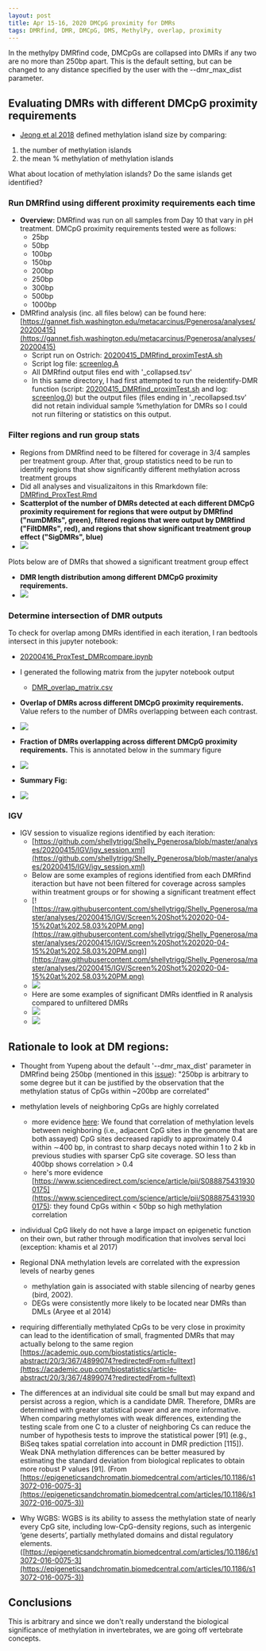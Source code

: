 ```yaml
---
layout: post
title: Apr 15-16, 2020 DMCpG proximity for DMRs
tags: DMRfind, DMR, DMCpG, DMS, MethylPy, overlap, proximity
---
```



In the methylpy DMRfind code, DMCpGs are collapsed into DMRs if any two are no more than 250bp apart. This is the default setting, but can be changed to any distance specified by the user with the --dmr_max_dist parameter. 

## Evaluating DMRs with different DMCpG proximity requirements

- [Jeong et al 2018](https://academic.oup.com/gbe/article/10/10/2766/5098531) defined methylation island size by comparing:

1. the number of methylation islands 
2. the mean % methylation of methylation islands

What about location of methylation islands? 
Do the same islands get identified?

### Run DMRfind using different proximity requirements each time
- **Overview:** DMRfind was run on all samples from Day 10 that vary in pH treatment. DMCpG proximity requirements tested were as follows:
	- 25bp
	- 50bp
	- 100bp
	- 150bp
	- 200bp
	- 250bp
	- 300bp
	- 500bp
	- 1000bp
- DMRfind analysis (inc. all files below) can be found here: [https://gannet.fish.washington.edu/metacarcinus/Pgenerosa/analyses/20200415](https://gannet.fish.washington.edu/metacarcinus/Pgenerosa/analyses/20200415)
	- Script run on Ostrich: [20200415_DMRfind_proximTestA.sh](https://gannet.fish.washington.edu/metacarcinus/Pgenerosa/analyses/20200415/20200415_DMRfind_proximTestA.sh)
	- Script log file: [screenlog.A](https://gannet.fish.washington.edu/metacarcinus/Pgenerosa/analyses/20200415/screenlog.A)
	- All DMRfind output files end with '_collapsed.tsv' 
	- In this same directory, I had first attempted to run the reidentify-DMR function (script: [20200415_DMRfind_proximTest.sh](https://gannet.fish.washington.edu/metacarcinus/Pgenerosa/analyses/20200415/20200415_DMRfind_proximTest.sh) and log: [screenlog.0](https://gannet.fish.washington.edu/metacarcinus/Pgenerosa/analyses/20200415/screenlog.0)) but the output files (files ending in '_recollapsed.tsv' did not retain individual sample %methylation for DMRs so I could not run filtering or statistics on this output. 

	
### Filter regions and run group stats
- Regions from DMRfind need to be filtered for coverage in 3/4 samples per treatment group. After that, group statistics need to be run to identify regions that show significantly different methylation across treatment groups
- Did all analyses and visualizaitons in this Rmarkdown file: [DMRfind_ProxTest.Rmd](https://github.com/shellytrigg/Shelly_Pgenerosa/blob/master/analyses/20200415/DMRfind_ProxTest.Rmd)
- **Scatterplot of the number of DMRs detected at each different DMCpG proximity requirement for regions that were output by DMRfind ("numDMRs", green), filtered regions that were output by DMRfind ("FiltDMRs", red), and regions that show significant treatment group effect ("SigDMRs", blue)**
- ![](https://raw.githubusercontent.com/shellytrigg/Shelly_Pgenerosa/master/analyses/20200415/DMR_x_CpGprox_scatterplot.jpg)

Plots below are of DMRs that showed a significant treatment group effect

- **DMR length distribution among different DMCpG proximity requirements.** 
- ![](https://raw.githubusercontent.com/shellytrigg/Shelly_Pgenerosa/master/analyses/20200415/CpGprox_x_DMRlength_boxplots.jpg)

### Determine intersection of DMR outputs
To check for overlap among DMRs identified in each iteration, I ran bedtools intersect in this jupyter notebook:

- [20200416_ProxTest_DMRcompare.ipynb](https://github.com/shellytrigg/Shelly_Pgenerosa/blob/master/analyses/20200416_ProxTest_DMRcompare.ipynb) 
- I generated the following matrix from the jupyter notebook output
	- [DMR_overlap_matrix.csv](https://github.com/shellytrigg/Shelly_Pgenerosa/blob/master/analyses/20200415/DMR_overlap_matrix.csv)

- **Overlap of DMRs across different DMCpG proximity requirements.** Value refers to the number of DMRs overlapping between each contrast.
- ![](https://raw.githubusercontent.com/shellytrigg/Shelly_Pgenerosa/master/analyses/20200415/DMR_interesect_heatmap.jpg)

- **Fraction of DMRs overlapping across different DMCpG proximity requirements.**  This is annotated below in the summary figure
- ![](https://raw.githubusercontent.com/shellytrigg/Shelly_Pgenerosa/master/analyses/20200415/DMR_norm_intersect_heatmap.jpg)

- **Summary Fig:**
- [![](https://raw.githubusercontent.com/shellytrigg/Shelly_Pgenerosa/master/analyses/20200415/sum_fig.jpg)](https://raw.githubusercontent.com/shellytrigg/Shelly_Pgenerosa/master/analyses/20200415/sum_fig.jpg)

### IGV
- IGV session to visualize regions identified by each iteration: 
	- [https://github.com/shellytrigg/Shelly_Pgenerosa/blob/master/analyses/20200415/IGV/igv_session.xml](https://github.com/shellytrigg/Shelly_Pgenerosa/blob/master/analyses/20200415/IGV/igv_session.xml)
	- Below are some examples of regions identified from each DMRfind iteraction but have not been filtered for coverage across samples within treatment groups or for showing a significant treatment effect
	- [![https://raw.githubusercontent.com/shellytrigg/Shelly_Pgenerosa/master/analyses/20200415/IGV/Screen%20Shot%202020-04-15%20at%202.58.03%20PM.png](https://raw.githubusercontent.com/shellytrigg/Shelly_Pgenerosa/master/analyses/20200415/IGV/Screen%20Shot%202020-04-15%20at%202.58.03%20PM.png)](https://raw.githubusercontent.com/shellytrigg/Shelly_Pgenerosa/master/analyses/20200415/IGV/Screen%20Shot%202020-04-15%20at%202.58.03%20PM.png)
	- [![](https://raw.githubusercontent.com/shellytrigg/Shelly_Pgenerosa/master/analyses/20200415/IGV/Screen%20Shot%202020-04-15%20at%202.49.17%20PM.png)](https://raw.githubusercontent.com/shellytrigg/Shelly_Pgenerosa/master/analyses/20200415/IGV/Screen%20Shot%202020-04-15%20at%202.49.17%20PM.png)
	-  Here are some examples of significant DMRs identfied in R analysis compared to unfiltered DMRs
	- [![](https://raw.githubusercontent.com/shellytrigg/Shelly_Pgenerosa/master/analyses/20200415/IGV/Screen%20Shot%202020-04-15%20at%202.48.30%20PM.png)](https://raw.githubusercontent.com/shellytrigg/Shelly_Pgenerosa/master/analyses/20200415/IGV/Screen%20Shot%202020-04-15%20at%202.48.30%20PM.png)
	- [![](https://raw.githubusercontent.com/shellytrigg/Shelly_Pgenerosa/master/analyses/20200415/IGV/Screen%20Shot%202020-04-15%20at%202.49.17%20PM.png)](https://raw.githubusercontent.com/shellytrigg/Shelly_Pgenerosa/master/analyses/20200415/IGV/Screen%20Shot%202020-04-15%20at%202.49.17%20PM.png)

## Rationale to look at DM regions:

- Thought from Yupeng about the default '--dmr\_max\_dist' parameter in DMRfind being 250bp (mentioned in this [issue](https://github.com/yupenghe/methylpy/issues/55)): "250bp is arbitrary to some degree but it can be justified by the observation that the methylation status of CpGs within ~200bp are correlated" 

- methylation levels of neighboring CpGs are highly correlated
	- more evidence [here](https://genomebiology.biomedcentral.com/articles/10.1186/s13059-015-0581-9): We found that correlation of methylation levels between neighboring (i.e., adjacent CpG sites in the genome that are both assayed) CpG sites decreased rapidly to approximately 0.4 within ∼400 bp, in contrast to sharp decays noted within 1 to 2 kb in previous studies with sparser CpG site coverage. SO less than 400bp shows correlation > 0.4
	- here's more evidence [https://www.sciencedirect.com/science/article/pii/S0888754319300175](https://www.sciencedirect.com/science/article/pii/S0888754319300175): they found CpGs within < 50bp so high methylation correlation
- individual CpG likely do not have a large impact on epigenetic function on their own, but rather through modification that involves serval loci (exception: khamis et al 2017)
- Regional DNA methylation levels are correlated with the expression levels of nearby genes
	- methylation gain is associated with stable silencing of nearby genes (bird, 2002).
	- DEGs were consistently more likely to be located near DMRs than DMLs (Aryee et al 2014)

- requiring differentially methylated CpGs to be very close in proximity can lead to the identification of small, fragmented DMRs that may actually belong to the same region [https://academic.oup.com/biostatistics/article-abstract/20/3/367/4899074?redirectedFrom=fulltext](https://academic.oup.com/biostatistics/article-abstract/20/3/367/4899074?redirectedFrom=fulltext)

- The differences at an individual site could be small but may expand and persist across a region, which is a candidate DMR. Therefore, DMRs are determined with greater statistical power and are more informative. When comparing methylomes with weak differences, extending the testing scale from one C to a cluster of neighboring Cs can reduce the number of hypothesis tests to improve the statistical power [91] (e.g., BiSeq takes spatial correlation into account in DMR prediction [115]). Weak DNA methylation differences can be better measured by estimating the standard deviation from biological replicates to obtain more robust P values [91]. (From [https://epigeneticsandchromatin.biomedcentral.com/articles/10.1186/s13072-016-0075-3](https://epigeneticsandchromatin.biomedcentral.com/articles/10.1186/s13072-016-0075-3))

	
- Why WGBS:  WGBS is its ability to assess the methylation state of nearly every CpG site, including low-CpG-density regions, such as intergenic ‘gene deserts’, partially methylated domains and distal regulatory elements. ([https://epigeneticsandchromatin.biomedcentral.com/articles/10.1186/s13072-016-0075-3](https://epigeneticsandchromatin.biomedcentral.com/articles/10.1186/s13072-016-0075-3))	
	
## Conclusions
This is arbitrary and since we don't really understand the biological significance of methylation in invertebrates, we are going off vertebrate concepts.